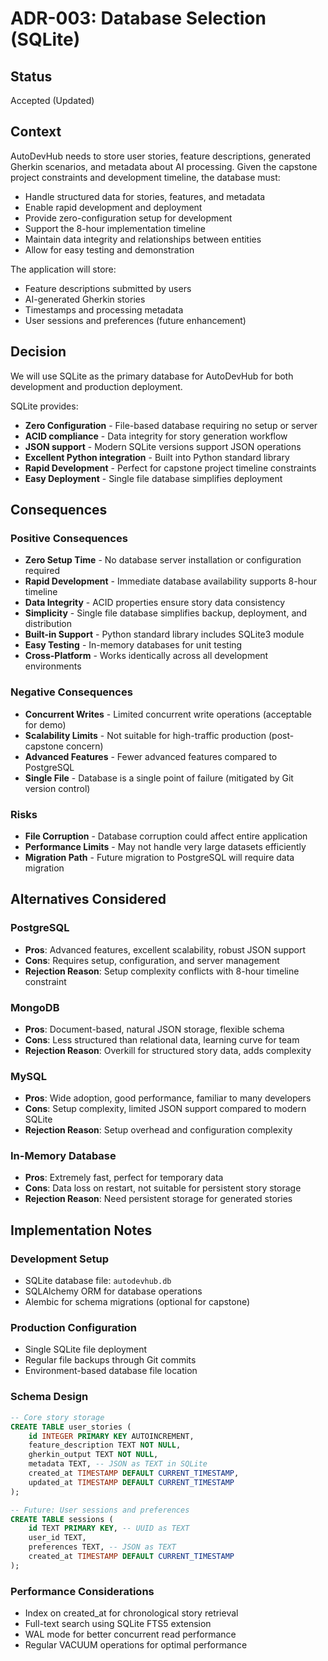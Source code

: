# ADR-003: Database Selection (SQLite)

## Status
Accepted (Updated)

## Context
AutoDevHub needs to store user stories, feature descriptions, generated Gherkin scenarios, and metadata about AI processing. Given the capstone project constraints and development timeline, the database must:

- Handle structured data for stories, features, and metadata
- Enable rapid development and deployment
- Provide zero-configuration setup for development
- Support the 8-hour implementation timeline
- Maintain data integrity and relationships between entities
- Allow for easy testing and demonstration

The application will store:
- Feature descriptions submitted by users
- AI-generated Gherkin stories
- Timestamps and processing metadata
- User sessions and preferences (future enhancement)

## Decision
We will use SQLite as the primary database for AutoDevHub for both development and production deployment.

SQLite provides:
- **Zero Configuration** - File-based database requiring no setup or server
- **ACID compliance** - Data integrity for story generation workflow
- **JSON support** - Modern SQLite versions support JSON operations
- **Excellent Python integration** - Built into Python standard library
- **Rapid Development** - Perfect for capstone project timeline constraints
- **Easy Deployment** - Single file database simplifies deployment

## Consequences

### Positive Consequences
- **Zero Setup Time** - No database server installation or configuration required
- **Rapid Development** - Immediate database availability supports 8-hour timeline
- **Data Integrity** - ACID properties ensure story data consistency
- **Simplicity** - Single file database simplifies backup, deployment, and distribution
- **Built-in Support** - Python standard library includes SQLite3 module
- **Easy Testing** - In-memory databases for unit testing
- **Cross-Platform** - Works identically across all development environments

### Negative Consequences
- **Concurrent Writes** - Limited concurrent write operations (acceptable for demo)
- **Scalability Limits** - Not suitable for high-traffic production (post-capstone concern)
- **Advanced Features** - Fewer advanced features compared to PostgreSQL
- **Single File** - Database is a single point of failure (mitigated by Git version control)

### Risks
- **File Corruption** - Database corruption could affect entire application
- **Performance Limits** - May not handle very large datasets efficiently
- **Migration Path** - Future migration to PostgreSQL will require data migration

## Alternatives Considered

### PostgreSQL
- **Pros**: Advanced features, excellent scalability, robust JSON support
- **Cons**: Requires setup, configuration, and server management
- **Rejection Reason**: Setup complexity conflicts with 8-hour timeline constraint

### MongoDB
- **Pros**: Document-based, natural JSON storage, flexible schema
- **Cons**: Less structured than relational data, learning curve for team
- **Rejection Reason**: Overkill for structured story data, adds complexity

### MySQL
- **Pros**: Wide adoption, good performance, familiar to many developers
- **Cons**: Setup complexity, limited JSON support compared to modern SQLite
- **Rejection Reason**: Setup overhead and configuration complexity

### In-Memory Database
- **Pros**: Extremely fast, perfect for temporary data
- **Cons**: Data loss on restart, not suitable for persistent story storage
- **Rejection Reason**: Need persistent storage for generated stories

## Implementation Notes

### Development Setup
- SQLite database file: `autodevhub.db`
- SQLAlchemy ORM for database operations
- Alembic for schema migrations (optional for capstone)

### Production Configuration
- Single SQLite file deployment
- Regular file backups through Git commits
- Environment-based database file location

### Schema Design
```sql
-- Core story storage
CREATE TABLE user_stories (
    id INTEGER PRIMARY KEY AUTOINCREMENT,
    feature_description TEXT NOT NULL,
    gherkin_output TEXT NOT NULL,
    metadata TEXT, -- JSON as TEXT in SQLite
    created_at TIMESTAMP DEFAULT CURRENT_TIMESTAMP,
    updated_at TIMESTAMP DEFAULT CURRENT_TIMESTAMP
);

-- Future: User sessions and preferences
CREATE TABLE sessions (
    id TEXT PRIMARY KEY, -- UUID as TEXT
    user_id TEXT,
    preferences TEXT, -- JSON as TEXT
    created_at TIMESTAMP DEFAULT CURRENT_TIMESTAMP
);
```

### Performance Considerations
- Index on created_at for chronological story retrieval
- Full-text search using SQLite FTS5 extension
- WAL mode for better concurrent read performance
- Regular VACUUM operations for optimal performance